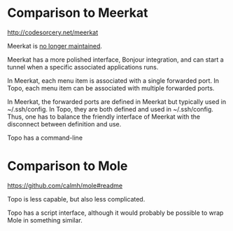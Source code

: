 # Comparison to Meerkat #

http://codesorcery.net/meerkat

Meerkat is [no longer maintained](http://codesorcery.net/2012/09/06/sunset).

Meerkat has a more polished interface, Bonjour integration, and can start a tunnel when a specific associated applications runs.

In Meerkat, each menu item is associated with a single forwarded port. In Topo, each menu item can be associated with multiple forwarded ports.

In Meerkat, the forwarded ports are defined in Meerkat but typically used in ~/.ssh/config. In Topo, they are both defined and used in ~/.ssh/config. Thus, one has to balance the friendly interface of Meerkat with the disconnect between definition and use.

Topo has a command-line

# Comparison to Mole #

https://github.com/calmh/mole#readme

Topo is less capable, but also less complicated.

Topo has a script interface, although it would probably be possible to wrap Mole in something similar.